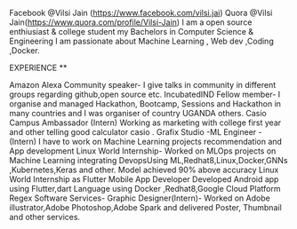 Facebook @Vilsi Jain (https://www.facebook.com/vilsi.jai)
Quora @Vilsi Jain(https://www.quora.com/profile/Vilsi-Jain)
I am a open source enthiusiast & college student my Bachelors in Computer Science & Engineering
I am passionate about Machine Learning , Web dev ,Coding ,Docker.

EXPERIENCE
**

Amazon Alexa Community speaker- I give talks in community in different groups regarding github,open source etc.
IncubatedIND Fellow member- I organise and managed Hackathon, Bootcamp, Sessions and Hackathon in many countries and I was organiser of country UGANDA others.
Casio Campus Ambassador (Intern) Working as marketing with college first year and other telling good calculator casio .
Grafix Studio -ML Engineer - (Intern) I have to work on Machine Learning projects recommendation and App development
Linux World Internship- Worked on MLOps projects on Machine Learning integrating DevopsUsing ML,Redhat8,Linux,Docker,GNNs ,Kubernetes,Keras and other. Model achieved 90% above accuracy
Linux World Internship as Flutter Mobile App Developer Developed Android app using Flutter,dart Language using Docker ,Redhat8,Google Cloud Platform
Regex Software Services- Graphic Designer(Intern)- Worked on Adobe illustrator,Adobe Photoshop,Adobe Spark and delivered Poster, Thumbnail and other services.
